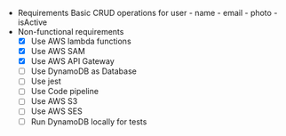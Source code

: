 -   Requirements
    Basic CRUD operations for user - name - email - photo - isActive
-   Non-functional requirements
    -   [x] Use AWS lambda functions
    -   [x] Use AWS SAM
    -   [x] Use AWS API Gateway
    -   [ ] Use DynamoDB as Database
    -   [ ] Use jest
    -   [ ] Use Code pipeline
    -   [ ] Use AWS S3
    -   [ ] Use AWS SES
    -   [ ] Run DynamoDB locally for tests
